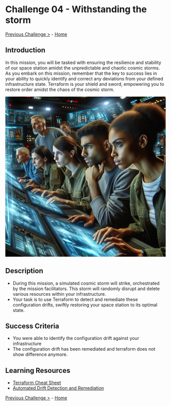 # Challenge 04 - Withstanding the storm

[Previous Challenge >](Challenge-03.md) - [Home](../README.md) 

## Introduction

In this mission, you will be tasked with ensuring the resilience and stability of our space station amidst the unpredictable and chaotic cosmic storms.
As you embark on this mission, remember that the key to success lies in your ability to quickly identify and correct any deviations from your defined infrastructure state. Terraform is your shield and sword, empowering you to restore order amidst the chaos of the cosmic storm.

  <img src="images/crew-storm.png" width="512"/>

## Description

- During this mission, a simulated cosmic storm will strike, orchestrated by the mission facilitators. This storm will randomly disrupt and delete various resources within your infrastructure.
- Your task is to use Terraform to detect and remediate these configuration drifts, swiftly restoring your space station to its optimal state.

## Success Criteria

- You were able to identify the configuration drift against your infrastructure
- The configuration drift has been remediated and terraform does not show difference anymore.

## Learning Resources

- [Terraform Cheat Sheet](https://spacelift.io/blog/terraform-commands-cheat-sheet)
- [Automated Drift Detection and Remediation](https://medium.com/@nile.bits/understanding-terraform-drift-detection-and-remediation-b9e7ab2f5ecd#:~:text=Remediating%20Drift%20in%20Terraform&text=There%20are%20two%20primary%20approaches,to%20update%20the%20state%20file.)

[Previous Challenge >](Challenge-03.md) - [Home](../README.md) 
